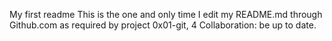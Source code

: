 My first readme
This is the one and only time I edit my README.md through Github.com as required by project 0x01-git, 4 Collaboration: be up to date.
